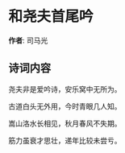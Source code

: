 # 和尧夫首尾吟

**作者**: 司马光

## 诗词内容

尧夫非是爱吟诗，安乐窝中无所为。

古道白头无外用，今时青眼几人知。

嵩山洛水长相见，秋月春风不失期。

筋力虽衰才思壮，递年比较未尝亏。

